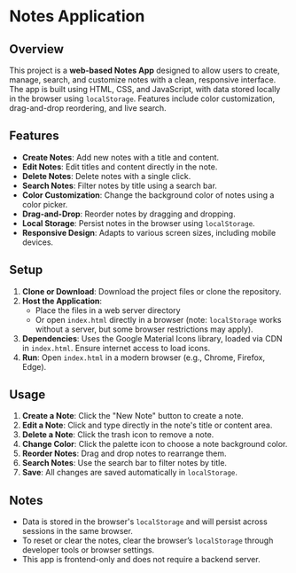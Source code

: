 # Notes Application

## Overview

This project is a **web-based Notes App** designed to allow users to create, manage, search, and customize notes with a clean, responsive interface. The app is built using HTML, CSS, and JavaScript, with data stored locally in the browser using `localStorage`. Features include color customization, drag-and-drop reordering, and live search.

## Features

- **Create Notes**: Add new notes with a title and content.
- **Edit Notes**: Edit titles and content directly in the note.
- **Delete Notes**: Delete notes with a single click.
- **Search Notes**: Filter notes by title using a search bar.
- **Color Customization**: Change the background color of notes using a color picker.
- **Drag-and-Drop**: Reorder notes by dragging and dropping.
- **Local Storage**: Persist notes in the browser using `localStorage`.
- **Responsive Design**: Adapts to various screen sizes, including mobile devices.

## Setup

1. **Clone or Download**: Download the project files or clone the repository.
2. **Host the Application**:
   - Place the files in a web server directory
   - Or open `index.html` directly in a browser (note: `localStorage` works without a server, but some browser restrictions may apply).
3. **Dependencies**: Uses the Google Material Icons library, loaded via CDN in `index.html`. Ensure internet access to load icons.
4. **Run**: Open `index.html` in a modern browser (e.g., Chrome, Firefox, Edge).

## Usage

1. **Create a Note**: Click the "New Note" button to create a note.
2. **Edit a Note**: Click and type directly in the note's title or content area.
3. **Delete a Note**: Click the trash icon to remove a note.
4. **Change Color**: Click the palette icon to choose a note background color.
5. **Reorder Notes**: Drag and drop notes to rearrange them.
6. **Search Notes**: Use the search bar to filter notes by title.
7. **Save**: All changes are saved automatically in `localStorage`.

## Notes

- Data is stored in the browser's `localStorage` and will persist across sessions in the same browser.
- To reset or clear the notes, clear the browser’s `localStorage` through developer tools or browser settings.
- This app is frontend-only and does not require a backend server.
